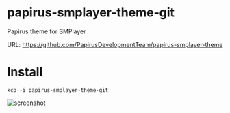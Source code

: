 papirus-smplayer-theme-git
==================
Papirus theme for SMPlayer

URL: https://github.com/PapirusDevelopmentTeam/papirus-smplayer-theme

# Install
```
kcp -i papirus-smplayer-theme-git
```

![screenshot](https://raw.githubusercontent.com/varlesh/papirus-suite/f4e4a1160ebd3e64da6463de871cca7706a279c5/papirus-kde.png)
